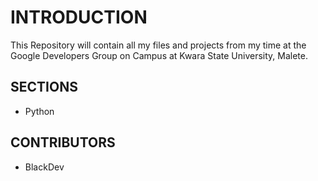 # INTRODUCTION
This Repository will contain all my files and projects from my time at the Google Developers Group on Campus at Kwara State University, Malete.

## SECTIONS
- Python

## CONTRIBUTORS
- BlackDev

